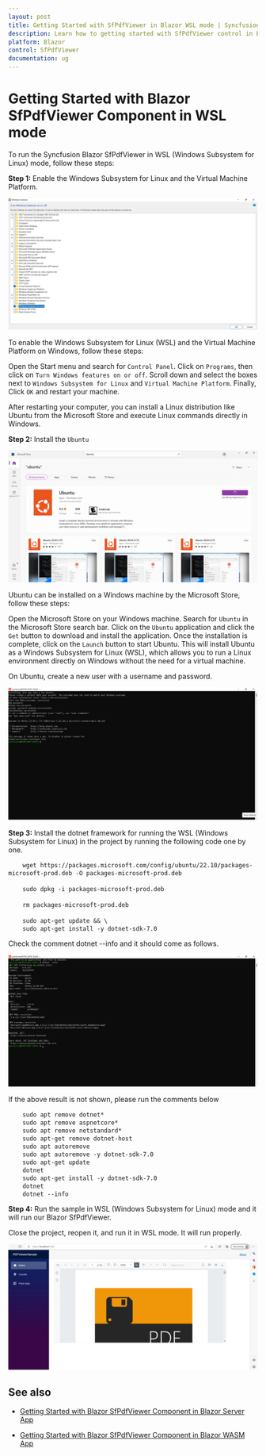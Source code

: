 ```yaml
---
layout: post
title: Getting Started with SfPdfViewer in Blazor WSL mode | Syncfusion
description: Learn how to getting started with SfPdfViewer control in Blazor WSL (Windows Subsystem for Linux) mode. 
platform: Blazor
control: SfPdfViewer
documentation: ug
---
```


# Getting Started with Blazor SfPdfViewer Component in WSL mode

To run the Syncfusion Blazor SfPdfViewer in WSL (Windows Subsystem for Linux) mode, follow these steps:

**Step 1:** Enable the Windows Subsystem for Linux and the Virtual Machine Platform.

![Create-new-blazor-wsl-app](GettingStarted_images/turn-features.png)

To enable the Windows Subsystem for Linux (WSL) and the Virtual Machine Platform on Windows, follow these steps:

Open the Start menu and search for `Control Panel`. Click on `Programs`, then click on `Turn Windows features on or off`. Scroll down and select the boxes next to `Windows Subsystem for Linux` and `Virtual Machine Platform`. Finally, Click `OK` and restart your machine.

After restarting your computer, you can install a Linux distribution like Ubuntu from the Microsoft Store and execute Linux commands directly in Windows.

**Step 2:** Install the `Ubuntu`

![Create-new-blazor-wsl-app](GettingStarted_images/ubuntu-install.png)

Ubuntu can be installed on a Windows machine by the Microsoft Store, follow these steps:

Open the Microsoft Store on your Windows machine. Search for `Ubuntu` in the Microsoft Store search bar. Click on the `Ubuntu` application and click the `Get` button to download and install the application. Once the installation is complete, click on the `Launch` button to start Ubuntu. This will install Ubuntu as a Windows Subsystem for Linux (WSL), which allows you to run a Linux environment directly on Windows without the need for a virtual machine.

On Ubuntu, create a new user with a username and password.

![Create-new-blazor-wsl-app](GettingStarted_images/username-password.png)

**Step 3:** Install the dotnet framework for running the WSL (Windows Subsystem for Linux) in the project by running the following code one by one. 

```
    wget https://packages.microsoft.com/config/ubuntu/22.10/packages-microsoft-prod.deb -O packages-microsoft-prod.deb

    sudo dpkg -i packages-microsoft-prod.deb

    rm packages-microsoft-prod.deb

    sudo apt-get update && \
    sudo apt-get install -y dotnet-sdk-7.0

```

Check the comment dotnet --info and it should come as follows.

![Create-new-blazor-wsl-app](GettingStarted_images/dotnet-info.png)

If the above result is not shown, please run the comments below 

```
    sudo apt remove dotnet*
    sudo apt remove aspnetcore*
    sudo apt remove netstandard*
    sudo apt-get remove dotnet-host
    sudo apt autoremove
    sudo apt autoremove -y dotnet-sdk-7.0
    sudo apt-get update
    dotnet
    sudo apt-get install -y dotnet-sdk-7.0
    dotnet
    dotnet --info
```
**Step 4:** Run the sample in WSL (Windows Subsystem for Linux) mode and it will run our Blazor SfPdfViewer.

Close the project, reopen it, and run it in WSL mode. It will run properly.

![Create-new-blazor-wsl-app](GettingStarted_images/final.png)

## See also

* [Getting Started with Blazor SfPdfViewer Component in Blazor Server App](./server-side-application)

* [Getting Started with Blazor SfPdfViewer Component in Blazor WASM App](./web-assembly-application)